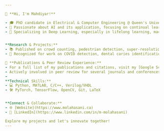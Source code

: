 ```yaml
---

👋 **Hi, I'm Mahdiyar!** 

- 🎓 PhD candidate in Electrical & Computer Engineering @ Queen's University, Kingston, Ontario, Canada.
- 🌟 Passionate about AI and its application, focusing on continual learning, federated learning, and gradient manipulation. 
- 🔬 Specializing in Deep Learning, especially in lifelong learning, machine vision, and domain generalization.   


**Research & Projects:**
- 📚 Published on crowd counting, pedestrian detection, super-resolution, and biomedical image processing. 
- 🏅 Recognized for work on COVID detection, dental caries identification, and super-resolution. 

📖 **Publications & Peer Review Experience:**
- For a full list of my publications and citations, visit my [Google Scholar](https://scholar.google.com/citations?user=cXDt3NQAAAAJ&hl=en).
- Actively involved in peer review for several journals and conferences in the field of AI and machine vision.
- 
**Technical Skills:**
- 💻 Python, MATLAB, C/C++, Verilog/VHDL
- 🛠 PyTorch, TensorFlow, OpenCV, Git, LaTeX


**Connect & Collaborate:**
- 🌐 [Website](https://www.molahasani.ca) 
- 🔗 [LinkedIn](https://www.linkedin.com/in/m-molahasani)

Explore my projects and let's innovate together!
---
```

